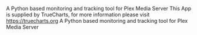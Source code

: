 A Python based monitoring and tracking tool for Plex Media Server
This App is supplied by TrueCharts, for more information please visit https://truecharts.org
A Python based monitoring and tracking tool for Plex Media Server
